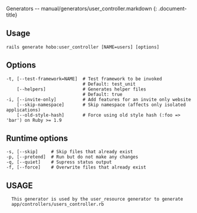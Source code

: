 Generators -- manual/generators/user\_controller.markdown
{: .document-title}


## Usage

    

    rails generate hobo:user_controller [NAME=users] [options]


## Options

    

    -t, [--test-framework=NAME]  # Test framework to be invoked
                                 # Default: test_unit
        [--helpers]              # Generates helper files
                                 # Default: true
    -i, [--invite-only]          # Add features for an invite only website
        [--skip-namespace]       # Skip namespace (affects only isolated applications)
        [--old-style-hash]       # Force using old style hash (:foo => 'bar') on Ruby >= 1.9


## Runtime options

    

    -s, [--skip]     # Skip files that already exist
    -p, [--pretend]  # Run but do not make any changes
    -q, [--quiet]    # Supress status output
    -f, [--force]    # Overwrite files that already exist


## USAGE

    

      This generator is used by the user_resource generator to generate
      app/controllers/users_controller.rb
